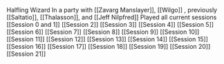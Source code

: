 Halfling Wizard
In a party with [[Zavarg Manslayer]], [[Wilgo]] , previously [[Saltatio]], [[Thalasson]], and [[Jeff Nilpfred]]
Played all current sessions
[[Session 0 and 1]]
[[Session 2]]
[[Session 3]]
[[Session 4]]
[[Session 5]]
[[Session 6]]
[[Session 7]]
[[Session 8]]
[[Session 9]]
[[Session 10]]
[[Session 11]]
[[Session 12]]
[[Session 13]]
[[Session 14]]
[[Session 15]]
[[Session 16]]
[[Session 17]]
[[Session 18]]
[[Session 19]]
[[Session 20]]
[[Session 21]]


